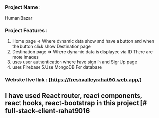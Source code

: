### Project Name :
Human Bazar

### Project Features :
1. Home page => Where dynamic data show and have a button and when the button click show Destination page 
2. Destination page => Where dynamic data is displayed via ID There are more images
3. uses user authentication where have sign In and SignUp page 
4. uses Firebase
5.Use MongoDB For database


### Website live link : [https://freshvalleyrahat90.web.app/]

## I have used React router, react components, react hooks, react-bootstrap in this project  [# full-stack-client-rahat9016
